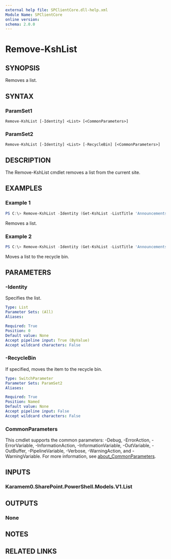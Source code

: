 ```yaml
---
external help file: SPClientCore.dll-help.xml
Module Name: SPClientCore
online version:
schema: 2.0.0
---
```


# Remove-KshList

## SYNOPSIS
Removes a list.

## SYNTAX

### ParamSet1
```
Remove-KshList [-Identity] <List> [<CommonParameters>]
```

### ParamSet2
```
Remove-KshList [-Identity] <List> [-RecycleBin] [<CommonParameters>]
```

## DESCRIPTION
The Remove-KshList cmdlet removes a list from the current site.

## EXAMPLES

### Example 1
```powershell
PS C:\> Remove-KshList -Identity (Get-KshList -ListTitle 'Announcements')
```

Removes a list.

### Example 2
```powershell
PS C:\> Remove-KshList -Identity (Get-KshList -ListTitle 'Announcements') -RecycleBin
```

Moves a list to the recycle bin.

## PARAMETERS

### -Identity
Specifies the list.

```yaml
Type: List
Parameter Sets: (All)
Aliases:

Required: True
Position: 0
Default value: None
Accept pipeline input: True (ByValue)
Accept wildcard characters: False
```

### -RecycleBin
If specified, moves the item to the recycle bin.

```yaml
Type: SwitchParameter
Parameter Sets: ParamSet2
Aliases:

Required: True
Position: Named
Default value: None
Accept pipeline input: False
Accept wildcard characters: False
```

### CommonParameters
This cmdlet supports the common parameters: -Debug, -ErrorAction, -ErrorVariable, -InformationAction, -InformationVariable, -OutVariable, -OutBuffer, -PipelineVariable, -Verbose, -WarningAction, and -WarningVariable. For more information, see [about_CommonParameters](http://go.microsoft.com/fwlink/?LinkID=113216).

## INPUTS

### Karamem0.SharePoint.PowerShell.Models.V1.List

## OUTPUTS

### None

## NOTES

## RELATED LINKS
